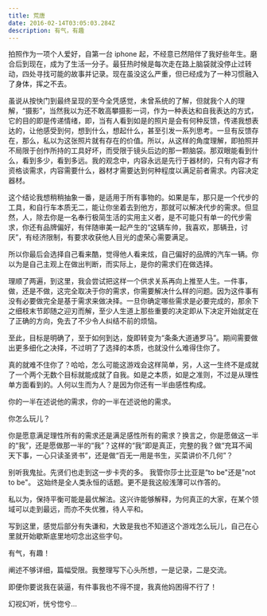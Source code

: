 ```yaml
---
title: 荒唐
date: 2016-02-14T03:05:03.284Z
description: 有气，有趣
---
```


拍照作为一项个人爱好，自第一台 iphone 起，不经意已然陪伴了我好些年生。磨合后到现在，成为了生活一分子。最狂热时候是每次走在路上脑袋就没停止过转动，四处寻找可能的故事并记录。现在虽没这么严重，但已经成为了一种习惯融入了身体，挥之不去。

虽说从按快门到最终呈现的至今全凭感觉，未曾系统的了解，但就我个人的理解，“摄影”，当然我以为还不敢高攀摄影一词，作为一种表达和自我表达的方式，它的目的即是传递情绪，即，当有人看到如是的照片是会有何种反馈，传递我想表达的，让他感受到何，想到什么，想起什么，甚至引发一系列思考。一旦有反馈存在，那么，私以为这张照片就有存在的价值。所以，从这样的角度理解，即拍照并不局限于创作所持的工具好坏，而受限于镜头后边的那一颗脑袋。那双眼能看到什么，看到多少，看到多远。我的观念中，内容永远是先行于器材的，只有内容才有资格谈需求，内容需要什么，器材才需要达到何种程度以满足前者需求。内容决定器材。

这个结论我想稍稍抽象一番，是适用于所有事物的。如果是车，那只是一个代步的工具，和自行车本质无二，能让你坐着去到他方，那就可以解决代步的需求。但显然，人，除去你是一名奉行极简生活的实用主义者，是不可能只有单一的代步需求，你还有品牌偏好，有伴随审美一起产生的“这辆车帅，我喜欢，那辆丑，讨厌”，有经济限制，有要求收获他人目光的虚荣心需要满足。

所以你最后会选择自己看来酷，觉得他人看来炫，自己偏好的品牌的汽车一辆。你以为是自己主观上在做出判断，而实际上，是你的需求们在做选择。

理顺了两遍，到这里，我会尝试把这样一个供求关系再向上推至人生。一件事，做，还是不做，这完全取决于你的需求，你需要解决什么样的问题。因为这件事有没有必要做完全是基于需求来做决择。一旦你确定哪些需求是必要完成的，那余下之细枝末节即随之迎刃而解，至少人生道上那些重要的决定即从下决定开始就定在了正确的方向，免去了不少令人纠结不前的烦恼。

至此，目标是明确了，至于如何到达，旋即转变为“条条大道通罗马”。期间需要做出更多细化之决择，不过明了了选择的本质，也就没什么难得住你了。

真的就难不住你了？哈哈，怎么可能这游戏会这样简单，另，人这一生终不是成就了一个两个无数个目标就能成就了自我。如是之本质，如是之准则，不过是从理性单方面看到的。人何以生而为人？是因为你还有一半由感性构成。

你的一半在述说他的需求，你的一半在述说他的需求。

你怎么玩儿？

你是愿意满足理性所有的需求还是满足感性所有的需求？换言之，你是愿做这一半的“我”，还是愿做那一半的“我”？这样的“我”即是真正，完整的我？做“充耳不闻天下事，一心只读圣贤书”，还是做“百无一用是书生，买菜讲价不几何”？

别听我鬼扯。先贤们也走到这一步卡壳的多。
我管你莎士比亚是“to be"还是"not to be"。
这始终是全人类永恒的话题。更不是我这般浅薄可以作答的。

私以为，保持平衡可能是最优解法。这兴许能够解释，为何真正的大家，在某个领域可以走到最远，而亦不失优雅，待人平和。

写到这里，感觉后部分有失谦和，大致是我也不知道这个游戏怎么玩儿，自己在心里就开始歇斯底里地叨念出这些字句。

有气，有趣！

阐述不够详细，篇幅受限。我整理写下心头所想，一是记录，二是交流。

即便你要说我在装逼，有件事我也不得不提，我真他妈困得不行了！

幻视幻听，恍兮惚兮…

